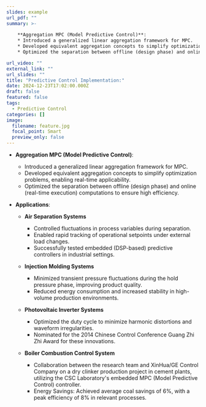```yaml
---
slides: example
url_pdf: ""
summary: >-
  
    **Aggregation MPC (Model Predictive Control)**:
    * Introduced a generalized linear aggregation framework for MPC.
    * Developed equivalent aggregation concepts to simplify optimization problems, enabling real-time applicability.
    * Optimized the separation between offline (design phase) and online (real-time execution) computations to ensure high efficiency.

url_video: ""
external_link: ""
url_slides: ""
title: "Predictive Control Implementation:"
date: 2024-12-23T17:02:00.000Z
draft: false
featured: false
tags:
  - Predictive Control
categories: []
image:
  filename: feature.jpg
  focal_point: Smart
  preview_only: false
---
```

* **Aggregation MPC (Model Predictive Control)**:

  * Introduced a generalized linear aggregation framework for MPC.
  * Developed equivalent aggregation concepts to simplify optimization problems, enabling real-time applicability.
  * Optimized the separation between offline (design phase) and online (real-time execution) computations to ensure high efficiency.
* **Applications**:

  * **Air Separation Systems**

    * Controlled fluctuations in process variables during separation.
    * Enabled rapid tracking of operational setpoints under external load changes.
    * Successfully tested embedded (DSP-based) predictive controllers in industrial settings.
  * **Injection Molding Systems**



    * Minimized transient pressure fluctuations during the hold pressure phase, improving product quality.
    * Reduced energy consumption and increased stability in high-volume production environments.
  * **Photovoltaic Inverter Systems**



    * Optimized the duty cycle to minimize harmonic distortions and waveform irregularities.
    * Nominated for the 2014 Chinese Control Conference Guang Zhi Zhi Award for these innovations.
  * **Boiler Combustion Control System**

    *   Collaboration between the research team and XinHua/GE Control Company on a dry clinker production project in cement plants, utilizing the CSC Laboratory's embedded MPC (Model Predictive Control) controller.
    *  Energy Savings: Achieved average coal savings of 6%, with a peak efficiency of 8% in relevant processes.
